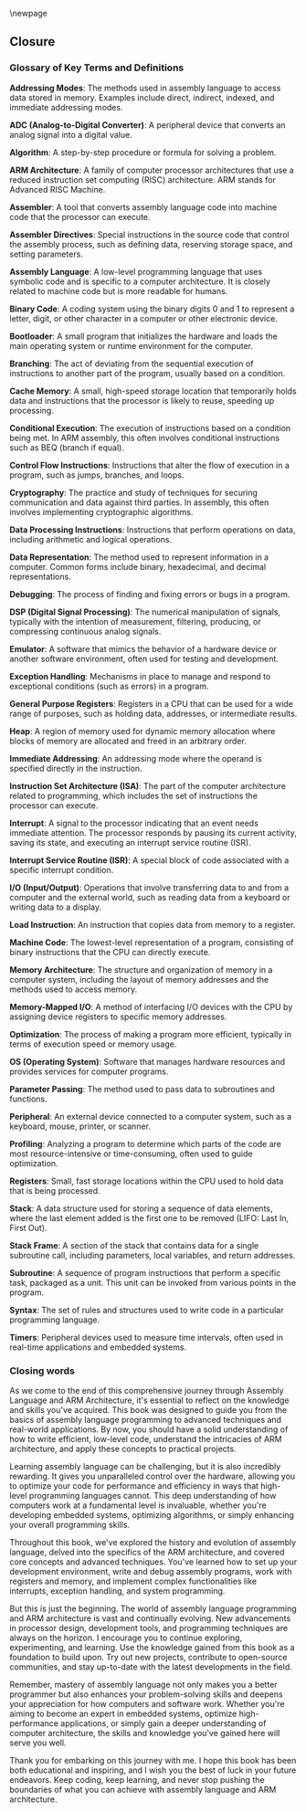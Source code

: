 \newpage

## **Closure**

### Glossary of Key Terms and Definitions

**Addressing Modes**: The methods used in assembly language to access data stored in memory. Examples include direct, indirect, indexed, and immediate addressing modes.

**ADC (Analog-to-Digital Converter)**: A peripheral device that converts an analog signal into a digital value.

**Algorithm**: A step-by-step procedure or formula for solving a problem.

**ARM Architecture**: A family of computer processor architectures that use a reduced instruction set computing (RISC) architecture. ARM stands for Advanced RISC Machine.

**Assembler**: A tool that converts assembly language code into machine code that the processor can execute.

**Assembler Directives**: Special instructions in the source code that control the assembly process, such as defining data, reserving storage space, and setting parameters.

**Assembly Language**: A low-level programming language that uses symbolic code and is specific to a computer architecture. It is closely related to machine code but is more readable for humans.

**Binary Code**: A coding system using the binary digits 0 and 1 to represent a letter, digit, or other character in a computer or other electronic device.

**Bootloader**: A small program that initializes the hardware and loads the main operating system or runtime environment for the computer.

**Branching**: The act of deviating from the sequential execution of instructions to another part of the program, usually based on a condition.

**Cache Memory**: A small, high-speed storage location that temporarily holds data and instructions that the processor is likely to reuse, speeding up processing.

**Conditional Execution**: The execution of instructions based on a condition being met. In ARM assembly, this often involves conditional instructions such as BEQ (branch if equal).

**Control Flow Instructions**: Instructions that alter the flow of execution in a program, such as jumps, branches, and loops.

**Cryptography**: The practice and study of techniques for securing communication and data against third parties. In assembly, this often involves implementing cryptographic algorithms.

**Data Processing Instructions**: Instructions that perform operations on data, including arithmetic and logical operations.

**Data Representation**: The method used to represent information in a computer. Common forms include binary, hexadecimal, and decimal representations.

**Debugging**: The process of finding and fixing errors or bugs in a program.

**DSP (Digital Signal Processing)**: The numerical manipulation of signals, typically with the intention of measurement, filtering, producing, or compressing continuous analog signals.

**Emulator**: A software that mimics the behavior of a hardware device or another software environment, often used for testing and development.

**Exception Handling**: Mechanisms in place to manage and respond to exceptional conditions (such as errors) in a program.

**General Purpose Registers**: Registers in a CPU that can be used for a wide range of purposes, such as holding data, addresses, or intermediate results.

**Heap**: A region of memory used for dynamic memory allocation where blocks of memory are allocated and freed in an arbitrary order.

**Immediate Addressing**: An addressing mode where the operand is specified directly in the instruction.

**Instruction Set Architecture (ISA)**: The part of the computer architecture related to programming, which includes the set of instructions the processor can execute.

**Interrupt**: A signal to the processor indicating that an event needs immediate attention. The processor responds by pausing its current activity, saving its state, and executing an interrupt service routine (ISR).

**Interrupt Service Routine (ISR)**: A special block of code associated with a specific interrupt condition.

**I/O (Input/Output)**: Operations that involve transferring data to and from a computer and the external world, such as reading data from a keyboard or writing data to a display.

**Load Instruction**: An instruction that copies data from memory to a register.

**Machine Code**: The lowest-level representation of a program, consisting of binary instructions that the CPU can directly execute.

**Memory Architecture**: The structure and organization of memory in a computer system, including the layout of memory addresses and the methods used to access memory.

**Memory-Mapped I/O**: A method of interfacing I/O devices with the CPU by assigning device registers to specific memory addresses.

**Optimization**: The process of making a program more efficient, typically in terms of execution speed or memory usage.

**OS (Operating System)**: Software that manages hardware resources and provides services for computer programs.

**Parameter Passing**: The method used to pass data to subroutines and functions.

**Peripheral**: An external device connected to a computer system, such as a keyboard, mouse, printer, or scanner.

**Profiling**: Analyzing a program to determine which parts of the code are most resource-intensive or time-consuming, often used to guide optimization.

**Registers**: Small, fast storage locations within the CPU used to hold data that is being processed.

**Stack**: A data structure used for storing a sequence of data elements, where the last element added is the first one to be removed (LIFO: Last In, First Out).

**Stack Frame**: A section of the stack that contains data for a single subroutine call, including parameters, local variables, and return addresses.

**Subroutine**: A sequence of program instructions that perform a specific task, packaged as a unit. This unit can be invoked from various points in the program.

**Syntax**: The set of rules and structures used to write code in a particular programming language.

**Timers**: Peripheral devices used to measure time intervals, often used in real-time applications and embedded systems.

### Closing words

As we come to the end of this comprehensive journey through Assembly Language and ARM Architecture, it's essential to reflect on the knowledge and skills you've acquired. This book was designed to guide you from the basics of assembly language programming to advanced techniques and real-world applications. By now, you should have a solid understanding of how to write efficient, low-level code, understand the intricacies of ARM architecture, and apply these concepts to practical projects.

Learning assembly language can be challenging, but it is also incredibly rewarding. It gives you unparalleled control over the hardware, allowing you to optimize your code for performance and efficiency in ways that high-level programming languages cannot. This deep understanding of how computers work at a fundamental level is invaluable, whether you're developing embedded systems, optimizing algorithms, or simply enhancing your overall programming skills.

Throughout this book, we've explored the history and evolution of assembly language, delved into the specifics of the ARM architecture, and covered core concepts and advanced techniques. You've learned how to set up your development environment, write and debug assembly programs, work with registers and memory, and implement complex functionalities like interrupts, exception handling, and system programming.

But this is just the beginning. The world of assembly language programming and ARM architecture is vast and continually evolving. New advancements in processor design, development tools, and programming techniques are always on the horizon. I encourage you to continue exploring, experimenting, and learning. Use the knowledge gained from this book as a foundation to build upon. Try out new projects, contribute to open-source communities, and stay up-to-date with the latest developments in the field.

Remember, mastery of assembly language not only makes you a better programmer but also enhances your problem-solving skills and deepens your appreciation for how computers and software work. Whether you're aiming to become an expert in embedded systems, optimize high-performance applications, or simply gain a deeper understanding of computer architecture, the skills and knowledge you've gained here will serve you well.

Thank you for embarking on this journey with me. I hope this book has been both educational and inspiring, and I wish you the best of luck in your future endeavors. Keep coding, keep learning, and never stop pushing the boundaries of what you can achieve with assembly language and ARM architecture.
